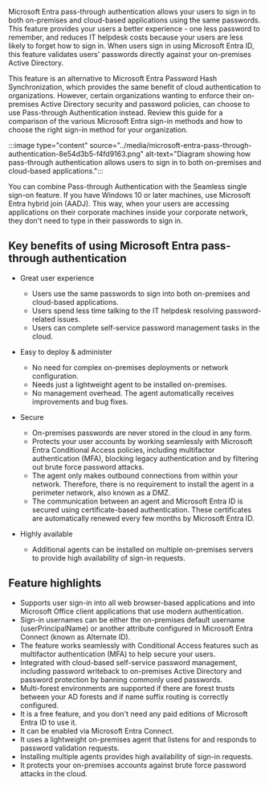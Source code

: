 Microsoft Entra pass-through authentication allows your users to sign in to both on-premises and cloud-based applications using the same passwords. This feature provides your users a better experience - one less password to remember, and reduces IT helpdesk costs because your users are less likely to forget how to sign in. When users sign in using Microsoft Entra ID, this feature validates users' passwords directly against your on-premises Active Directory.

This feature is an alternative to Microsoft Entra Password Hash Synchronization, which provides the same benefit of cloud authentication to organizations. However, certain organizations wanting to enforce their on-premises Active Directory security and password policies, can choose to use Pass-through Authentication instead. Review this guide for a comparison of the various Microsoft Entra sign-in methods and how to choose the right sign-in method for your organization.

:::image type="content" source="../media/microsoft-entra-pass-through-authentication-8e54d3b5-f4fd9163.png" alt-text="Diagram showing how pass-through authentication allows users to sign in to both on-premises and cloud-based applications.":::
<br>

You can combine Pass-through Authentication with the Seamless single sign-on feature. If you have Windows 10 or later machines, use Microsoft Entra hybrid join (AADJ). This way, when your users are accessing applications on their corporate machines inside your corporate network, they don't need to type in their passwords to sign in.

## Key benefits of using Microsoft Entra pass-through authentication

 -  Great user experience
    
    
     -  Users use the same passwords to sign into both on-premises and cloud-based applications.
     -  Users spend less time talking to the IT helpdesk resolving password-related issues.
     -  Users can complete self-service password management tasks in the cloud.
 -  Easy to deploy & administer
    
    
     -  No need for complex on-premises deployments or network configuration.
     -  Needs just a lightweight agent to be installed on-premises.
     -  No management overhead. The agent automatically receives improvements and bug fixes.
 -  Secure
    
    
     -  On-premises passwords are never stored in the cloud in any form.
     -  Protects your user accounts by working seamlessly with Microsoft Entra Conditional Access policies, including multifactor authentication (MFA), blocking legacy authentication and by filtering out brute force password attacks.
     -  The agent only makes outbound connections from within your network. Therefore, there is no requirement to install the agent in a perimeter network, also known as a DMZ.
     -  The communication between an agent and Microsoft Entra ID is secured using certificate-based authentication. These certificates are automatically renewed every few months by Microsoft Entra ID.
 -  Highly available
    
    
     -  Additional agents can be installed on multiple on-premises servers to provide high availability of sign-in requests.

## Feature highlights

 -  Supports user sign-in into all web browser-based applications and into Microsoft Office client applications that use modern authentication.
 -  Sign-in usernames can be either the on-premises default username (userPrincipalName) or another attribute configured in Microsoft Entra Connect (known as Alternate ID).
 -  The feature works seamlessly with Conditional Access features such as multifactor authentication (MFA) to help secure your users.
 -  Integrated with cloud-based self-service password management, including password writeback to on-premises Active Directory and password protection by banning commonly used passwords.
 -  Multi-forest environments are supported if there are forest trusts between your AD forests and if name suffix routing is correctly configured.
 -  It is a free feature, and you don't need any paid editions of Microsoft Entra ID to use it.
 -  It can be enabled via Microsoft Entra Connect.
 -  It uses a lightweight on-premises agent that listens for and responds to password validation requests.
 -  Installing multiple agents provides high availability of sign-in requests.
 -  It protects your on-premises accounts against brute force password attacks in the cloud.

